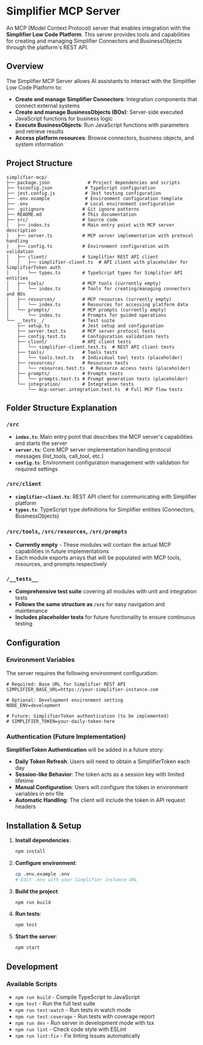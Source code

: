 # Simplifier MCP Server

An MCP (Model Context Protocol) server that enables integration with the **Simplifier Low Code Platform**. This server provides tools and capabilities for creating and managing Simplifier Connectors and BusinessObjects through the platform's REST API.

## Overview

The Simplifier MCP Server allows AI assistants to interact with the Simplifier Low Code Platform to:

- **Create and manage Simplifier Connectors**: Integration components that connect external systems
- **Create and manage BusinessObjects (BOs)**: Server-side executed JavaScript functions for business logic
- **Execute BusinessObjects**: Run JavaScript functions with parameters and retrieve results
- **Access platform resources**: Browse connectors, business objects, and system information

## Project Structure

```
simplifier-mcp/
├── package.json              # Project dependencies and scripts
├── tsconfig.json            # TypeScript configuration
├── jest.config.js           # Jest testing configuration
├── .env.example             # Environment configuration template
├── .env                     # Local environment configuration
├── .gitignore              # Git ignore patterns
├── README.md               # This documentation
├── src/                    # Source code
│   ├── index.ts            # Main entry point with MCP server description
│   ├── server.ts           # MCP server implementation with protocol handling
│   ├── config.ts           # Environment configuration with validation
│   ├── client/             # Simplifier REST API client
│   │   ├── simplifier-client.ts  # API client with placeholder for SimplifierToken auth
│   │   └── types.ts        # TypeScript types for Simplifier API entities
│   ├── tools/              # MCP tools (currently empty)
│   │   └── index.ts        # Tools for creating/managing connectors and BOs
│   ├── resources/          # MCP resources (currently empty)
│   │   └── index.ts        # Resources for accessing platform data
│   └── prompts/            # MCP prompts (currently empty)
│       └── index.ts        # Prompts for guided operations
└── __tests__/              # Test suite
    ├── setup.ts            # Jest setup and configuration
    ├── server.test.ts      # MCP server protocol tests
    ├── config.test.ts      # Configuration validation tests
    ├── client/             # API client tests
    │   └── simplifier-client.test.ts  # REST API client tests
    ├── tools/              # Tools tests
    │   └── tools.test.ts   # Individual tool tests (placeholder)
    ├── resources/          # Resources tests
    │   └── resources.test.ts  # Resource access tests (placeholder)
    ├── prompts/            # Prompts tests
    │   └── prompts.test.ts # Prompt generation tests (placeholder)
    └── integration/        # Integration tests
        └── mcp-server.integration.test.ts  # Full MCP flow tests
```

## Folder Structure Explanation

### `/src`
- **`index.ts`**: Main entry point that describes the MCP server's capabilities and starts the server
- **`server.ts`**: Core MCP server implementation handling protocol messages (list_tools, call_tool, etc.)
- **`config.ts`**: Environment configuration management with validation for required settings

### `/src/client`
- **`simplifier-client.ts`**: REST API client for communicating with Simplifier platform
- **`types.ts`**: TypeScript type definitions for Simplifier entities (Connectors, BusinessObjects)

### `/src/tools`, `/src/resources`, `/src/prompts`
- **Currently empty** - These modules will contain the actual MCP capabilities in future implementations
- Each module exports arrays that will be populated with MCP tools, resources, and prompts respectively

### `/__tests__`
- **Comprehensive test suite** covering all modules with unit and integration tests
- **Follows the same structure as `/src`** for easy navigation and maintenance
- **Includes placeholder tests** for future functionality to ensure continuous testing

## Configuration

### Environment Variables

The server requires the following environment configuration:

```env
# Required: Base URL for Simplifier REST API
SIMPLIFIER_BASE_URL=https://your-simplifier-instance.com

# Optional: Development environment setting
NODE_ENV=development

# Future: SimplifierToken authentication (to be implemented)
# SIMPLIFIER_TOKEN=your-daily-token-here
```

### Authentication (Future Implementation)

**SimplifierToken Authentication** will be added in a future story:

- **Daily Token Refresh**: Users will need to obtain a SimplifierToken each day
- **Session-like Behavior**: The token acts as a session key with limited lifetime
- **Manual Configuration**: Users will configure the token in environment variables in env file
- **Automatic Handling**: The client will include the token in API request headers

## Installation & Setup

1. **Install dependencies**:
   ```bash
   npm install
   ```

2. **Configure environment**:
   ```bash
   cp .env.example .env
   # Edit .env with your Simplifier instance URL
   ```

3. **Build the project**:
   ```bash
   npm run build
   ```

4. **Run tests**:
   ```bash
   npm test
   ```

5. **Start the server**:
   ```bash
   npm start
   ```

## Development

### Available Scripts

- `npm run build` - Compile TypeScript to JavaScript
- `npm test` - Run the full test suite
- `npm run test:watch` - Run tests in watch mode
- `npm run test:coverage` - Run tests with coverage report
- `npm run dev` - Run server in development mode with tsx
- `npm run lint` - Check code style with ESLint
- `npm run lint:fix` - Fix linting issues automatically

